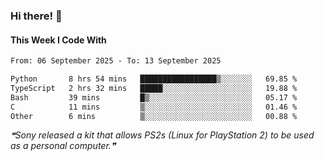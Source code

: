 ### Hi there! 👋

#### This Week I Code With
<!--START_SECTION:waka-->

```txt
From: 06 September 2025 - To: 13 September 2025

Python       8 hrs 54 mins   █████████████████▒░░░░░░░   69.85 %
TypeScript   2 hrs 32 mins   █████░░░░░░░░░░░░░░░░░░░░   19.88 %
Bash         39 mins         █▒░░░░░░░░░░░░░░░░░░░░░░░   05.17 %
C            11 mins         ▒░░░░░░░░░░░░░░░░░░░░░░░░   01.46 %
Other        6 mins          ▒░░░░░░░░░░░░░░░░░░░░░░░░   00.88 %
```

<!--END_SECTION:waka-->

<!--STARTS_HERE_QUOTE_README-->
<i>❝Sony released a kit that allows PS2s (Linux for PlayStation 2) to be used as a personal computer.❞</i>
<!--ENDS_HERE_QUOTE_README-->
